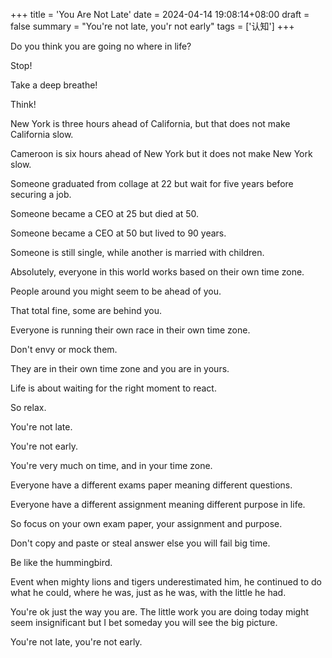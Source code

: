 +++
title = 'You Are Not Late'
date = 2024-04-14 19:08:14+08:00
draft = false
summary = "You're not late, you'r not early"
tags = ['认知']
+++

Do you think you are going no where in life?

Stop!

Take a deep breathe!

Think!

New York is three hours ahead of California, but that does not make California slow.

Cameroon is six hours ahead of New York but it does not make New York slow.

Someone graduated from collage at 22 but wait for five years before securing a job.

Someone became a CEO at 25 but died at 50.

Someone became a CEO at 50 but lived to 90 years.

Someone is still single, while another is married with children.

Absolutely, everyone in this world works based on their own time zone.

People around you might seem to be ahead of you.

That total fine, some are behind you.

Everyone is running their own race in their own time zone.

Don't envy or mock them.

They are in their own time zone and you are in yours.

Life is about waiting for the right moment to react.

So relax.

You're not late.

You're not early.

You're very much on time, and in your time zone.

Everyone have a different exams paper meaning different questions.

Everyone have a different assignment meaning different purpose in life.

So focus on your own exam paper, your assignment and purpose.

Don't copy and paste or steal answer else you will fail big time.

Be like the hummingbird. 

Event when mighty lions and tigers underestimated him, he continued to do what he could, where he was, just as he was, with the little he had.

You're ok just the way you are. The little work you are doing today might seem insignificant but I bet someday you will see the big picture.

You're not late, you're not early.